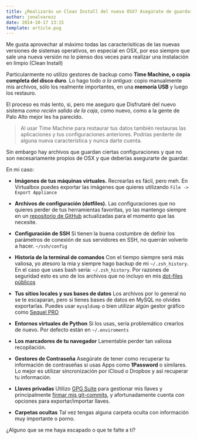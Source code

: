```yaml
---
title: ¿Realizarás un Clean Install del nuevo OSX? Asegúrate de guardar estos archivos
author: jonalvarezz
date: 2014-10-17 13:15
template: article.pug
---
```


Me gusta aprovechar al máximo todas las caracterísiticas de las nuevas versiones de sistemas operativos, en especial en OSX, por eso siempre que sale una nueva versión no lo pienso dos veces para realizar una instalación en limpio (Clean Install)

Particularmente no utilizo gestores de backup como **Time Machine, o copia completa del disco duro**. Lo hago todo _a la antigua_: copio manualmente mis archivos, sólo los realmente importantes, en una **memoría USB** y luego los restauro.

El proceso es más lento, si, pero me aseguro que Disfrutaré del nuevo sistema _como recién salido de la caja_, como nuevo, como a la gente de Palo Alto mejor les ha parecido.

> Al usar Time Machine para restaurar tus datos también restauras las aplicaciones y tus configuraciones anteriores. Podrías perderte de alguna nueva característica y nunca darte cuenta.

Sin embargo hay archivos que guardan ciertas configuraciones y que no son necesariamente propios de OSX y que deberías asegurarte de guardar.

En mi caso:

- **Imágenes de tus máquinas virtuales.** Recrearlas es fácil, pero meh. En Virtualbox puedes exportar las imágenes que quieres utilizando `File -> Export Appliance`

- **Archivos de configuración (dotfiles).** Las configuraciones que no quieres perder de tus herramientas favoritas, yo las mantengo siempre en un [repositorio de GitHub](https://github.com/jonalvarezz/my-dot-files) actualizadas para el momento que las necesite.

- **Configuración de SSH** Si tienen la buena costumbre de definir los parámetros de conexión de sus servidores en SSH, no querrán volverlo a hacer. `~/ssh/config`

- **Historia de la terminal de comandos** Con el tiempo siempre será más valiosa, yo atesoro la mia y siempre hago backup de mi `~/.zsh_history`. En el caso que uses bash sería: `~/.zsh_history`. Por razones de seguridad esto es uno de los archivos que no incluyo en mis [dot-files públicos](https://github.com/jonalvarezz/my-dot-files)

- **Tus sitios locales y sus bases de datos** Los archivos por lo general no se te escaparan, pero si tienes bases de datos en MySQL no olvides exportarlas. Puedes usar `mysqldump` o bien utilizar algún gestor gráfico como [Sequel PRO](http://www.sequelpro.com)

- **Entornos virtuales de Python** Si los usas, sería problemático crearlos de nuevo. Por defecto están en `~/.enviroments`

- **Los marcadores de tu navegador** Lamentable perder tan valiosa recopilación.

- **Gestores de Contraseña** Asegúrate de tener como recuperar tu información de contraseñas si usas Apps como **1Password** o similares. Lo mejor es utilizar sincronización por iCloud o Dropbox y así recuperar tu información.

- **Llaves privadas** Utilizo [GPG Suite](https://gpgtools.org/) para gestionar mis llaves y principalmente [firmar mis git-commits](https://stealthpuppy.com/signing-git-commits-for-sweet-verified-badges/), y afortunadamente cuenta con opciones para exportar/importar llaves.

- **Carpetas ocultas** Tal vez tengas alguna carpeta oculta con información muy importante o porno.

¿Alguno que se me haya escapado o que te falte a tí?

